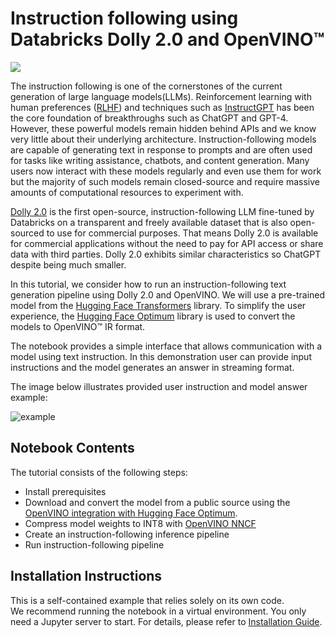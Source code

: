 # Instruction following using Databricks Dolly 2.0 and OpenVINO™

<img referrerpolicy="no-referrer-when-downgrade" src="https://static.scarf.sh/a.png?x-pxid=5b5a4db0-7875-4bfb-bdbd-01698b5b1a77&file=notebooks/dolly-2-instruction-following/README.md" />

The instruction following is one of the cornerstones of the current generation of large language models(LLMs). Reinforcement learning with human preferences ([RLHF](https://arxiv.org/abs/1909.08593)) and techniques such as [InstructGPT](https://arxiv.org/abs/2203.02155) has been the core foundation of breakthroughs such as ChatGPT and GPT-4. However, these powerful models remain hidden behind APIs and we know very little about their underlying architecture. Instruction-following models are capable of generating text in response to prompts and are often used for tasks like writing assistance, chatbots, and content generation. Many users now interact with these models regularly and even use them for work but the majority of such models remain closed-source and require massive amounts of computational resources to experiment with.

[Dolly 2.0](https://www.databricks.com/blog/2023/04/12/dolly-first-open-commercially-viable-instruction-tuned-llm) is the first open-source, instruction-following LLM fine-tuned by Databricks on a transparent and freely available dataset that is also open-sourced to use for commercial purposes. That means Dolly 2.0 is available for commercial applications without the need to pay for API access or share data with third parties. Dolly 2.0 exhibits similar characteristics so ChatGPT despite being much smaller.

In this tutorial, we consider how to run an instruction-following text generation pipeline using Dolly 2.0 and OpenVINO. We will use a pre-trained model from the [Hugging Face Transformers](https://huggingface.co/docs/transformers/index) library. To simplify the user experience, the [Hugging Face Optimum](https://huggingface.co/docs/optimum) library is used to convert the models to OpenVINO™ IR format.

The notebook provides a simple interface that allows communication with a model using text instruction. In this demonstration user can provide input instructions and the model generates an answer in streaming format.

The image below illustrates provided user instruction and model answer example:

![example](https://user-images.githubusercontent.com/29454499/237291423-022f07d2-966b-4be2-9a1c-98f1cf0691c2.png)


## Notebook Contents

The tutorial consists of the following steps:

- Install prerequisites
- Download and convert the model from a public source using the [OpenVINO integration with Hugging Face Optimum](https://huggingface.co/blog/openvino).
- Compress model weights to INT8 with [OpenVINO NNCF](https://github.com/openvinotoolkit/nncf)
- Create an instruction-following inference pipeline
- Run instruction-following pipeline

## Installation Instructions

This is a self-contained example that relies solely on its own code.</br>
We recommend running the notebook in a virtual environment. You only need a Jupyter server to start.
For details, please refer to [Installation Guide](../../README.md).